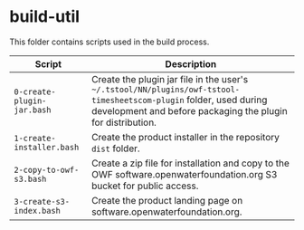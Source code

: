 # build-util #

This folder contains scripts used in the build process.

| **Script** | **Description** |
| -- | -- |
| `0-create-plugin-jar.bash` | Create the plugin jar file in the user's `~/.tstool/NN/plugins/owf-tstool-timesheetscom-plugin` folder, used during development and before packaging the plugin for distribution. |
| `1-create-installer.bash` | Create the product installer in the repository `dist` folder. |
| `2-copy-to-owf-s3.bash` | Create a zip file for installation and copy to the OWF software.openwaterfoundation.org S3 bucket for public access. |
| `3-create-s3-index.bash` | Create the product landing page on software.openwaterfoundation.org. |
